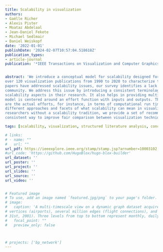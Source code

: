 ```yaml
---
title: Scalability in visualization
authors:
- Gaëlle Richer
- Alexis Pister
- Moataz Abdelaal
- Jean-Daniel Fekete
- Michael Sedlmair
- Daniel Weiskopf
date: '2022-01-01'
publishDate: '2024-02-07T10:57:04.518618Z'
publication_types:
- article-journal
publication: '*IEEE Transactions on Visualization and Computer Graphics*'


abstract: 'We introduce a conceptual model for scalability designed for visualization research. With this model, we systematically analyze
over 120 visualization publications from 1990 to 2020 to characterize the different notions of scalability in these works. While many
papers have addressed scalability issues, our survey identifies a lack of consistency in the use of the term in the visualization research
community. We address this issue by introducing a consistent terminology meant to help visualization researchers better characterize the
scalability aspects in their research. It also helps in providing multiple methods for supporting the claim that a work is “scalable.” Our
model is centered around an effort function with inputs and outputs. The inputs are the problem size and resources, whereas the outputs
are the actual efforts, for instance, in terms of computational run time or visual clutter. We select representative examples to illustrate
different approaches and facets of what scalability can mean in visualization literature. Finally, targeting the diverse crowd of visualization
researchers without a scalability tradition, we provide a set of recommendations for how scalability can be presented in a clear and
consistent way to improve fair comparison between visualization techniques and systems and foster reproducibility.'

tags: [scalability, visualization, structured literature analysis, conceptual framework, other]

# links:
# - name: ""
#   url: ""
url_pdf: https://ieeexplore.ieee.org/stamp/stamp.jsp?arnumber=10003102
#url_code: 'https://github.com/HugoBlox/hugo-blox-builder'
url_dataset: ''
url_poster: ''
url_project: ''
url_slides: ''
url_source: ''
url_video: ''


# Featured image
# To use, add an image named `featured.jpg/png` to your page's folder. 
# image:
#   caption: 'A multi-timescale view on a dynamic graph dataset acquired from the US domestic flight database consisting of several hundred
# vertices (airports), several million edges (flight connections), and more than one million time steps (from January 1st, 2000 to December
# 31st, 2001). Three levels from top to bottom represent monthly, daily, and hourly patterns, respectively'
#   focal_point: ""
#   preview_only: false



# projects: ['bp_network']
---
```

